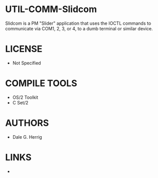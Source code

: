 UTIL-COMM-Slidcom
=================

Slidcom is a PM "Slider" application that uses the IOCTL commands to communicate via COM1, 2, 3, or 4, to a dumb terminal or similar device.

LICENSE
===============
* Not Specified

COMPILE TOOLS
===============
* OS/2 Toolkit
* C Set/2 
 
AUTHORS
===============
* Dale G. Herrig

LINKS
===============
* 

